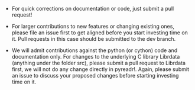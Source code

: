 - For quick corrections on documentation or code, just submit a pull request!

- For larger contributions to new features or changing existing ones, please file an issue first to get aligned before you start investing time on it.
  Pull requests in this case should be submitted to the dev branch.
  
- We will admit contributions against the python (or cython) code and documentation only. For changes to the underlying C library Librdata 
(anything under the folder src), please submit a pull request to Librdata first, we will not do any change directly in pyreadr!. Again, 
please submit an issue to discuss your proposed changes before starting investing time on it.
